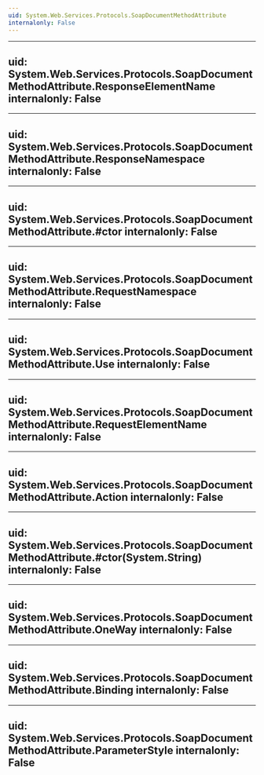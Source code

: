 ```yaml
---
uid: System.Web.Services.Protocols.SoapDocumentMethodAttribute
internalonly: False
---
```


---
uid: System.Web.Services.Protocols.SoapDocumentMethodAttribute.ResponseElementName
internalonly: False
---

---
uid: System.Web.Services.Protocols.SoapDocumentMethodAttribute.ResponseNamespace
internalonly: False
---

---
uid: System.Web.Services.Protocols.SoapDocumentMethodAttribute.#ctor
internalonly: False
---

---
uid: System.Web.Services.Protocols.SoapDocumentMethodAttribute.RequestNamespace
internalonly: False
---

---
uid: System.Web.Services.Protocols.SoapDocumentMethodAttribute.Use
internalonly: False
---

---
uid: System.Web.Services.Protocols.SoapDocumentMethodAttribute.RequestElementName
internalonly: False
---

---
uid: System.Web.Services.Protocols.SoapDocumentMethodAttribute.Action
internalonly: False
---

---
uid: System.Web.Services.Protocols.SoapDocumentMethodAttribute.#ctor(System.String)
internalonly: False
---

---
uid: System.Web.Services.Protocols.SoapDocumentMethodAttribute.OneWay
internalonly: False
---

---
uid: System.Web.Services.Protocols.SoapDocumentMethodAttribute.Binding
internalonly: False
---

---
uid: System.Web.Services.Protocols.SoapDocumentMethodAttribute.ParameterStyle
internalonly: False
---
